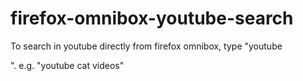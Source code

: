 # firefox-omnibox-youtube-search

To search in youtube directly from firefox omnibox, type "youtube <search query>". e.g. "youtube cat videos"
